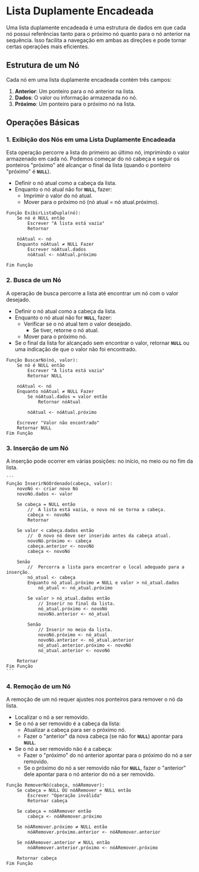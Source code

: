 # Lista Duplamente Encadeada

Uma lista duplamente encadeada é uma estrutura de dados em que cada nó possui referências tanto para o próximo nó quanto para o nó anterior na sequência. Isso facilita a navegação em ambas as direções e pode tornar certas operações mais eficientes.

## **Estrutura de um Nó**

Cada nó em uma lista duplamente encadeada contém três campos:

1. **Anterior**: Um ponteiro para o nó anterior na lista.
2. **Dados**: O valor ou informação armazenada no nó.
3. **Próximo**: Um ponteiro para o próximo nó na lista.

## **Operações Básicas**

### **1. Exibição dos Nós em uma Lista Duplamente Encadeada**

Esta operação percorre a lista do primeiro ao último nó, imprimindo o valor armazenado em cada nó. Podemos começar do nó cabeça e seguir os ponteiros "próximo" até alcançar o final da lista (quando o ponteiro "próximo" é **`NULL`**).

- Definir o nó atual como a cabeça da lista.
- Enquanto o nó atual não for **`NULL`**, fazer:
    - Imprimir o valor do nó atual.
    - Mover para o próximo nó (nó atual = nó atual.próximo).

```
Função ExibirListaDupla(nó):
    Se nó é NULL então
        Escrever "A lista está vazia"
        Retornar

    nóAtual <- nó
    Enquanto nóAtual ≠ NULL Fazer
        Escrever nóAtual.dados
        nóAtual <- nóAtual.próximo

Fim Função
```

### **2. Busca de um Nó**

A operação de busca percorre a lista até encontrar um nó com o valor desejado.

- Definir o nó atual como a cabeça da lista.
- Enquanto o nó atual não for **`NULL`**, fazer:
    - Verificar se o nó atual tem o valor desejado.
        - Se tiver, retorne o nó atual.
    - Mover para o próximo nó.
- Se o final da lista for alcançado sem encontrar o valor, retornar **`NULL`** ou uma indicação de que o valor não foi encontrado.

```
Função BuscarNó(nó, valor):
    Se nó é NULL então
        Escrever "A lista está vazia"
        Retornar NULL

    nóAtual <- nó
    Enquanto nóAtual ≠ NULL Fazer
        Se nóAtual.dados = valor então
            Retornar nóAtual

        nóAtual <- nóAtual.próximo

    Escrever "Valor não encontrado"
    Retornar NULL
Fim Função
```

### **3. Inserção de um Nó**

A inserção pode ocorrer em várias posições: no início, no meio ou no fim da lista.

    ```
    Função InserirNóOrdenado(cabeça, valor):
        novoNó <- criar novo Nó
        novoNó.dados <- valor
    
        Se cabeça = NULL então
            //  A lista está vazia, o novo nó se torna a cabeça.
            cabeça <- novoNó
            Retornar
    
        Se valor < cabeça.dados então
            //  O novo nó deve ser inserido antes da cabeça atual.
            novoNó.próximo <- cabeça
            cabeça.anterior <- novoNó
            cabeça <- novoNó
    
        Senão
            //  Percorra a lista para encontrar o local adequado para a inserção.
            nó_atual <- cabeça
            Enquanto nó_atual.próximo ≠ NULL e valor > nó_atual.dados
                nó_atual <- nó_atual.próximo
            
            Se valor > nó_atual.dados então
                // Inserir no final da lista.
                nó_atual.próximo <- novoNó
                novoNó.anterior <- nó_atual
    
            Senão
                // Inserir no meio da lista.
                novoNó.próximo <- nó_atual
                novoNó.anterior <- nó_atual.anterior
                nó_atual.anterior.próximo <- novoNó
                nó_atual.anterior <- novoNó
    
        Retornar
    Fim Função
    ```

### **4. Remoção de um Nó**

A remoção de um nó requer ajustes nos ponteiros para remover o nó da lista.

- Localizar o nó a ser removido.
- Se o nó a ser removido é a cabeça da lista:
    - Atualizar a cabeça para ser o próximo nó.
    - Fazer o "anterior" da nova cabeça (se não for **`NULL`**) apontar para **`NULL`**.
- Se o nó a ser removido não é a cabeça:
    - Fazer o "próximo" do nó anterior apontar para o próximo do nó a ser removido.
    - Se o próximo do nó a ser removido não for **`NULL`**, fazer o "anterior" dele apontar para o nó anterior do nó a ser removido.

```
Função RemoverNó(cabeça, nóARemover):
    Se cabeça = NULL OU nóARemover = NULL então
        Escrever "Operação inválida"
        Retornar cabeça

    Se cabeça = nóARemover então
        cabeça <- nóARemover.próximo

    Se nóARemover.próximo ≠ NULL então
        nóARemover.próximo.anterior <- nóARemover.anterior

    Se nóARemover.anterior ≠ NULL então
        nóARemover.anterior.próximo <- nóARemover.próximo

    Retornar cabeça
Fim Função
```
